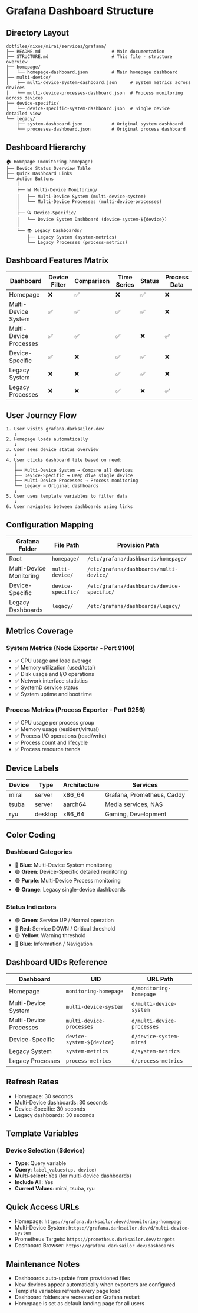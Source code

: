# Grafana Dashboard Structure

## Directory Layout

```
dotfiles/nixos/mirai/services/grafana/
├── README.md                           # Main documentation
├── STRUCTURE.md                        # This file - structure overview
├── homepage/
│   └── homepage-dashboard.json         # Main homepage dashboard
├── multi-device/
│   ├── multi-device-system-dashboard.json     # System metrics across devices
│   └── multi-device-processes-dashboard.json  # Process monitoring across devices
├── device-specific/
│   └── device-specific-system-dashboard.json  # Single device detailed view
└── legacy/
    ├── system-dashboard.json           # Original system dashboard
    └── processes-dashboard.json        # Original process dashboard
```

## Dashboard Hierarchy

```
🏠 Homepage (monitoring-homepage)
├── Device Status Overview Table
├── Quick Dashboard Links
└── Action Buttons
    │
    ├── 📊 Multi-Device Monitoring/
    │   ├── Multi-Device System (multi-device-system)
    │   └── Multi-Device Processes (multi-device-processes)
    │
    ├── 🔍 Device-Specific/
    │   └── Device System Dashboard (device-system-${device})
    │
    └── 📚 Legacy Dashboards/
        ├── Legacy System (system-metrics)
        └── Legacy Processes (process-metrics)
```

## Dashboard Features Matrix

| Dashboard | Device Filter | Comparison | Time Series | Status | Process Data |
|-----------|--------------|------------|-------------|---------|--------------|
| Homepage | ❌ | ✅ | ❌ | ✅ | ❌ |
| Multi-Device System | ✅ | ✅ | ✅ | ✅ | ❌ |
| Multi-Device Processes | ✅ | ✅ | ✅ | ❌ | ✅ |
| Device-Specific | ✅ | ❌ | ✅ | ✅ | ❌ |
| Legacy System | ❌ | ❌ | ✅ | ✅ | ❌ |
| Legacy Processes | ❌ | ❌ | ✅ | ❌ | ✅ |

## User Journey Flow

```
1. User visits grafana.darksailor.dev
   ↓
2. Homepage loads automatically
   ↓
3. User sees device status overview
   ↓
4. User clicks dashboard tile based on need:
   │
   ├── Multi-Device System → Compare all devices
   ├── Device-Specific → Deep dive single device
   ├── Multi-Device Processes → Process monitoring
   └── Legacy → Original dashboards
   ↓
5. User uses template variables to filter data
   ↓
6. User navigates between dashboards using links
```

## Configuration Mapping

| Grafana Folder | File Path | Provision Path |
|----------------|-----------|----------------|
| Root | `homepage/` | `/etc/grafana/dashboards/homepage/` |
| Multi-Device Monitoring | `multi-device/` | `/etc/grafana/dashboards/multi-device/` |
| Device-Specific | `device-specific/` | `/etc/grafana/dashboards/device-specific/` |
| Legacy Dashboards | `legacy/` | `/etc/grafana/dashboards/legacy/` |

## Metrics Coverage

### System Metrics (Node Exporter - Port 9100)
- ✅ CPU usage and load average
- ✅ Memory utilization (used/total)
- ✅ Disk usage and I/O operations
- ✅ Network interface statistics
- ✅ SystemD service status
- ✅ System uptime and boot time

### Process Metrics (Process Exporter - Port 9256)
- ✅ CPU usage per process group
- ✅ Memory usage (resident/virtual)
- ✅ Process I/O operations (read/write)
- ✅ Process count and lifecycle
- ✅ Process resource trends

## Device Labels

| Device | Type | Architecture | Services |
|--------|------|--------------|----------|
| mirai | server | x86_64 | Grafana, Prometheus, Caddy |
| tsuba | server | aarch64 | Media services, NAS |
| ryu | desktop | x86_64 | Gaming, Development |

## Color Coding

### Dashboard Categories
- 🔵 **Blue**: Multi-Device System monitoring
- 🟢 **Green**: Device-Specific detailed monitoring
- 🟣 **Purple**: Multi-Device Process monitoring
- 🟠 **Orange**: Legacy single-device dashboards

### Status Indicators
- 🟢 **Green**: Service UP / Normal operation
- 🔴 **Red**: Service DOWN / Critical threshold
- 🟡 **Yellow**: Warning threshold
- 🔵 **Blue**: Information / Navigation

## Dashboard UIDs Reference

| Dashboard | UID | URL Path |
|-----------|-----|----------|
| Homepage | `monitoring-homepage` | `d/monitoring-homepage` |
| Multi-Device System | `multi-device-system` | `d/multi-device-system` |
| Multi-Device Processes | `multi-device-processes` | `d/multi-device-processes` |
| Device-Specific | `device-system-${device}` | `d/device-system-mirai` |
| Legacy System | `system-metrics` | `d/system-metrics` |
| Legacy Processes | `process-metrics` | `d/process-metrics` |

## Refresh Rates

- Homepage: 30 seconds
- Multi-Device dashboards: 30 seconds
- Device-Specific: 30 seconds  
- Legacy dashboards: 30 seconds

## Template Variables

### Device Selection ($device)
- **Type**: Query variable
- **Query**: `label_values(up, device)`
- **Multi-select**: Yes (for multi-device dashboards)
- **Include All**: Yes
- **Current Values**: mirai, tsuba, ryu

## Quick Access URLs

- Homepage: `https://grafana.darksailor.dev/d/monitoring-homepage`
- Multi-Device System: `https://grafana.darksailor.dev/d/multi-device-system`
- Prometheus Targets: `https://prometheus.darksailor.dev/targets`
- Dashboard Browser: `https://grafana.darksailor.dev/dashboards`

## Maintenance Notes

- Dashboards auto-update from provisioned files
- New devices appear automatically when exporters are configured
- Template variables refresh every page load
- Dashboard folders are recreated on Grafana restart
- Homepage is set as default landing page for all users